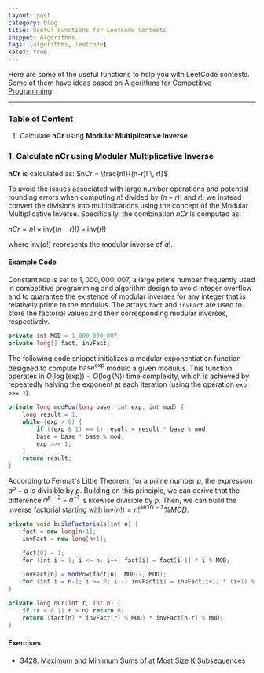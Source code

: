 ```yaml
---
layout: post
category: blog
title: Useful Functions for LeetCode Contests
snippet: Algorithms
tags: [algorithms, leetcode]
katex: true
---
```


Here are some of the useful functions to help you with LeetCode contests. Some of them have ideas based on [Algorithms for Competitive Programming](https://cp-algorithms.com).

---

### Table of Content
1. Calculate **nCr** using **Modular Multiplicative Inverse**

### 1. Calculate nCr using Modular Multiplicative Inverse

**nCr** is calculated as: 
$nCr = \frac{n!}{(n-r)! \, r!}$

To avoid the issues associated with large number operations and potential rounding errors when computing $n!$ divided by $(n-r)!$ and $r!$, we instead convert the divisions into multiplications using the concept of the Modular Multiplicative Inverse. Specifically, the combination $nCr$ is computed as:

$nCr = n! \times \text{inv}((n-r)!) \times \text{inv}(r!)$

where $\text{inv}(a!)$ represents the modular inverse of $a!$.

#### Example Code

Constant `MOD` is set to $1{,}000{,}000{,}007$, a large prime number frequently used in competitive programming and algorithm design to avoid integer overflow and to guarantee the existence of modular inverses for any integer that is relatively prime to the modulus. The arrays `fact` and `invFact` are used to store the factorial values and their corresponding modular inverses, respectively.
```java
private int MOD = 1_000_000_007;
private long[] fact, invFact;
```

The following code snippet initializes a modular exponentiation function designed to compute $\text{base}^{\text{exp}}$ modulo a given modulus. This function operates in $O(\log(\text{exp}))$ ~ $O(\log(\text{N}))$ time complexity, which is achieved by repeatedly halving the exponent at each iteration (using the operation `exp >>= 1`).
```java
private long modPow(long base, int exp, int mod) {
    long result = 1;
    while (exp > 0) {
        if ((exp & 1) == 1) result = result * base % mod;
        base = base * base % mod;
        exp >>= 1;
    }
    return result;
}
```

According to Fermat's Little Theorem, for a prime number $p$, the expression $a^p - a$ is divisible by $p$. Building on this principle, we can derive that the difference $a^{p-2} - a^{-1}$ is likewise divisible by $p$. Then, we can build the inverse factorial starting with $\text{inv}(n!) = n!^{MOD-2} \% MOD$.

```java
private void buildFactorials(int n) {
    fact = new long[n+1];
    invFact = new long[n+1];

    fact[0] = 1;
    for (int i = 1; i <= n; i++) fact[i] = fact[i-1] * i % MOD;

    invFact[n] = modPow(fact[n], MOD-2, MOD);
    for (int i = n-1; i >= 0; i--) invFact[i] = invFact[i+1] * (i+1) % MOD;
}
```

```java
private long nCr(int r, int n) {
    if (r < 0 || r > n) return 0;
    return (fact[n] * invFact[r] % MOD) * invFact[n-r] % MOD;
}
```

#### Exercises
- [3428. Maximum and Minimum Sums of at Most Size K Subsequences](https://leetcode.com/problems/maximum-and-minimum-sums-of-at-most-size-k-subsequences/description/)
